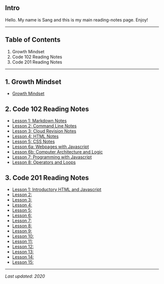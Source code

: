 
## Intro
Hello. My name is Sang and this is my main reading-notes page. Enjoy!
****

## Table of Contents
1. Growth Mindset
2. Code 102 Reading Notes
3. Code 201 Reading Notes

******

## 1. Growth Mindset
+ [Growth Mindset](https://sangmlee76.github.io/reading-notes/growthmindset)

## 2. Code 102 Reading Notes
+ [Lesson 1: Markdown Notes](https://sangmlee76.github.io/reading-notes/markdown)
+ [Lesson 2: Command Line Notes](https://sangmlee76.github.io/reading-notes/commandline)
+ [Lesson 3: Cloud Revision Notes](https://sangmlee76.github.io/reading-notes/cloudrevisions)
+ [Lesson 4: HTML Notes](https://sangmlee76.github.io/reading-notes/html)
+ [Lesson 5: CSS Notes](https://sangmlee76.github.io/reading-notes/css)
+ [Lesson 6a: Webpages with Javascript](https://sangmlee76.github.io/reading-notes/webpage-js)
+ [Lesson 6b: Computer Architecture and Logic](https://sangmlee76.github.io/reading-notes/comp-architecture)
+ [Lesson 7: Programming with Javascript](https://sangmlee76.github.io/reading-notes/programming-js)
+ [Lesson 8: Operators and Loops](https://sangmlee76.github.io/reading-notes/js-operators-loops)

## 3. Code 201 Reading Notes
+ [Lesson 1: Introductory HTML and Javascript](https://sangmlee76.github.io/reading-notes/class-01)
+ [Lesson 2:](dummylink.com)
+ [Lesson 3:](dummylink.com)
+ [Lesson 4:](dummylink.com)
+ [Lesson 5:](dummylink.com)
+ [Lesson 6:](dummylink.com)
+ [Lesson 7:](dummylink.com)
+ [Lesson 8:](dummylink.com)
+ [Lesson 9:](dummylink.com)
+ [Lesson 10:](dummylink.com)
+ [Lesson 11:](dummylink.com)
+ [Lesson 12:](dummylink.com)
+ [Lesson 13:](dummylink.com)
+ [Lesson 14:](dummylink.com)
+ [Lesson 15:](dummylink.com)
****
*Last updated: 2020*

